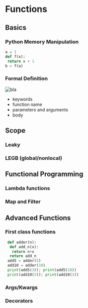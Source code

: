 # Functions

## Basics
### Python Memory Manipulation
```Python
a = 1
def f(x):
 return x + 1
b = f(a)
```

### Formal Definition
![bla](/Images/test.png)
* keywords
* function name
* parameters and arguments
* body

## Scope
### Leaky
### LEGB (global/nonlocal)

## Functional Programming
### Lambda functions
### Map and Filter

## Advanced Functions
### First class functions
```Python
 def adder(n):
  def add_n(x):
   return n+x
  return add_n
 add5 = adder(5)
 add10 = adder(10)
 print(add5(3)); print(add5(10))
 print(add10(3)); print(add10(3))
 ```
 
### Args/Kwargs
### Decorators
